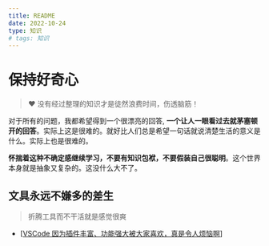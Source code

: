 ```yaml
---
title: README
date: 2022-10-24
type: 知识
# tags: 知识
---
```


# 保持好奇心

> ❤️ 没有经过整理的知识才是徒然浪费时间，伤透脑筋！

对于所有的问题，我都希望得到一个很漂亮的回答, **一个让人一眼看过去就茅塞顿开的回答**。实际上这是很难的。就好比人们总是希望一句话就说清楚生活的意义是什么。实际上也是很难的。

**怀揣着这种不确定感继续学习，不要有知识包袱，不要假装自己很聪明**。这个世界本身就是抽象又复杂的。这没什么大不了。

## 文具永远不嫌多的差生

> 折腾工具而不干活就是感觉很爽

- [[VSCode 因为插件丰富、功能强大被大家喜欢，真是令人烦恼啊]]

[//begin]: # "Autogenerated link references for markdown compatibility"
[VSCode 因为插件丰富、功能强大被大家喜欢，真是令人烦恼啊]: <vscode/VSCode 因为插件丰富、功能强大被大家喜欢，真是令人烦恼啊.md> "VSCode 因为插件丰富、功能强大被大家喜欢，真是令人烦恼啊"
[//end]: # "Autogenerated link references"
